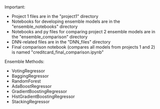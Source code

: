 Important:
* Project 1 files are in the "project1" directory
* Notebooks for developing ensemble models are in the "ensemble_notebooks" directory
* Notebooks and py files for comparing project 2 ensemble models are in the "ensemble_comparison" directory
* DNN-related files are in the "DNN_files" directory
* Final comparison notebook (compares all models from projects 1 and 2) is named "creditcard_final_comparison.ipynb"


Ensemble Methods:
* VotingRegressor
* BaggingRegressor
* RandomForest
* AdaBoostRegressor
* GradientBoostingRegressor
* HistGradientBoostingRegressor
* StackingRegressor
